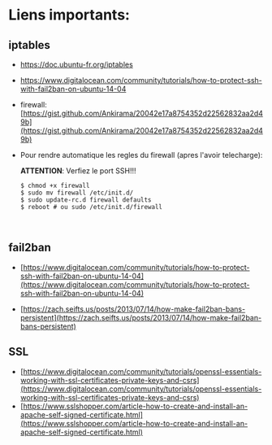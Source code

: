 # Liens importants:

## iptables

- https://doc.ubuntu-fr.org/iptables

- https://www.digitalocean.com/community/tutorials/how-to-protect-ssh-with-fail2ban-on-ubuntu-14-04

- firewall: [https://gist.github.com/Ankirama/20042e17a8754352d22562832aa2d49b](https://gist.github.com/Ankirama/20042e17a8754352d22562832aa2d49b)

- Pour rendre automatique les regles du firewall (apres l'avoir telecharge):

  **ATTENTION**: Verfiez le port SSH!!!

  ```shell
  $ chmod +x firewall
  $ sudo mv firewall /etc/init.d/
  $ sudo update-rc.d firewall defaults
  $ reboot # ou sudo /etc/init.d/firewall
  ```

  ​

## fail2ban

- [https://www.digitalocean.com/community/tutorials/how-to-protect-ssh-with-fail2ban-on-ubuntu-14-04](https://www.digitalocean.com/community/tutorials/how-to-protect-ssh-with-fail2ban-on-ubuntu-14-04)


- [https://zach.seifts.us/posts/2013/07/14/how-make-fail2ban-bans-persistent](https://zach.seifts.us/posts/2013/07/14/how-make-fail2ban-bans-persistent)

## SSL

- [https://www.digitalocean.com/community/tutorials/openssl-essentials-working-with-ssl-certificates-private-keys-and-csrs](https://www.digitalocean.com/community/tutorials/openssl-essentials-working-with-ssl-certificates-private-keys-and-csrs)
- [https://www.sslshopper.com/article-how-to-create-and-install-an-apache-self-signed-certificate.html](https://www.sslshopper.com/article-how-to-create-and-install-an-apache-self-signed-certificate.html)